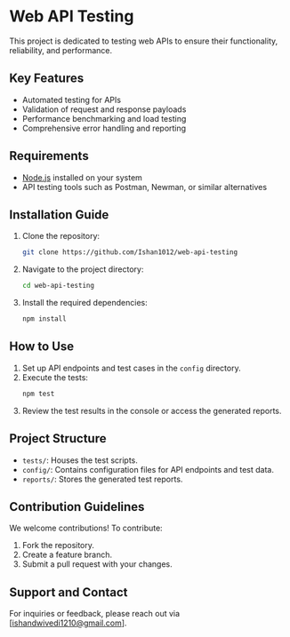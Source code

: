 # Web API Testing

This project is dedicated to testing web APIs to ensure their functionality, reliability, and performance.

## Key Features

- Automated testing for APIs
- Validation of request and response payloads
- Performance benchmarking and load testing
- Comprehensive error handling and reporting

## Requirements

- [Node.js](https://nodejs.org/) installed on your system
- API testing tools such as Postman, Newman, or similar alternatives

## Installation Guide

1. Clone the repository:
    ```bash
    git clone https://github.com/Ishan1012/web-api-testing
    ```
2. Navigate to the project directory:
    ```bash
    cd web-api-testing
    ```
3. Install the required dependencies:
    ```bash
    npm install
    ```

## How to Use

1. Set up API endpoints and test cases in the `config` directory.
2. Execute the tests:
    ```bash
    npm test
    ```
3. Review the test results in the console or access the generated reports.

## Project Structure

- `tests/`: Houses the test scripts.
- `config/`: Contains configuration files for API endpoints and test data.
- `reports/`: Stores the generated test reports.

## Contribution Guidelines

We welcome contributions! To contribute:
1. Fork the repository.
2. Create a feature branch.
3. Submit a pull request with your changes.

## Support and Contact

For inquiries or feedback, please reach out via [ishandwivedi1210@gmail.com].
